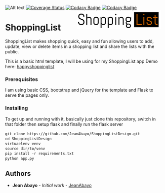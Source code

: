 ![Alt text](https://travis-ci.org/JeanAbayo/ShoppingListDesign.svg?branch=addingflask "TravisCI status")
[![Coverage Status](https://coveralls.io/repos/github/JeanAbayo/ShoppingListDesign/badge.svg?branch=addingflask)](https://coveralls.io/github/JeanAbayo/ShoppingListDesign?branch=addingflask)
[![Codacy Badge](https://api.codacy.com/project/badge/Grade/c1da0b83a0f345909e869693ddc60664)](https://www.codacy.com/app/JeanAbayo/ShoppingListDesign?utm_source=github.com&amp;utm_medium=referral&amp;utm_content=JeanAbayo/ShoppingListDesign/&amp;utm_campaign=Badge_Grade)
[![Codacy Badge](https://api.codacy.com/project/badge/Coverage/c1da0b83a0f345909e869693ddc60664)](https://www.codacy.com/app/JeanAbayo/ShoppingListDesign?utm_source=github.com&utm_medium=referral&utm_content=JeanAbayo/ShoppingListDesign/&utm_campaign=Badge_Coverage)
<a href="https://shoppinglistdesigns.herokuapp.com/">
    <img src="static/images/sl_logo.png" alt="ShoppingList logo" title="ShoppingList" align="right" height="60" />
</a>

ShoppingList
======================

ShoppingList makes shopping quick, easy and fun allowing users to add, update, view or delete items in a shopping list and share the lists with the public.

This is a basic html template, I will be using for my ShoppingList app
Demo here: <a href="https://shoppinglistdesigns.herokuapp.com/">happyshoppinglist</a>

### Prerequisites

I am using basic CSS, bootstrap and jQuery for the template and Flask to serve the pages only.

### Installing

To get up and running with it, basically just clone this repository, switch in that folder then setup flask and finally run the flask server

```
git clone https://github.com/JeanAbayo/ShoppingListDesign.git
cd ShoppingListDesign
virtuaelenv venv
source dir/to/venv
pip install -r requirements.txt
python app.py

```

## Authors

* **Jean Abayo** - *Initial work* - [JeanAbayo](https://github.com/JeanAbayo)
